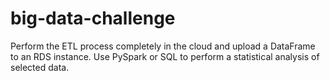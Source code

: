 # big-data-challenge
Perform the ETL process completely in the cloud and upload a DataFrame to an RDS instance. Use PySpark or SQL to perform a statistical analysis of selected data.
